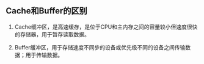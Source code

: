 
## Cache和Buffer的区别

1. Cache缓冲区，是高速缓存，是位于CPU和主内存之间的容量较小但速度很快的存储器，用于暂存读取数据。

2. Buffer缓冲区，用于存储速度不同步的设备或优先级不同的设备之间传输数据；用于传输数据。



















